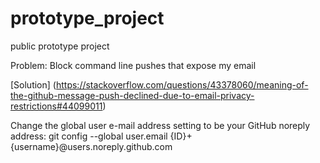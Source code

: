 # prototype_project
public prototype project

Problem: Block command line pushes that expose my email

[Solution] (https://stackoverflow.com/questions/43378060/meaning-of-the-github-message-push-declined-due-to-email-privacy-restrictions#44099011)  

Change the global user e-mail address setting to be your GitHub noreply address:
git config --global user.email {ID}+{username}@users.noreply.github.com
